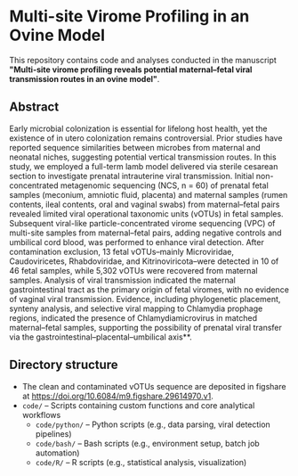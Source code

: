 # Multi-site Virome Profiling in an Ovine Model
This repository contains code and analyses conducted in the manuscript **"Multi-site virome profiling reveals potential maternal–fetal viral transmission routes in an ovine model"**.

## Abstract
Early microbial colonization is essential for lifelong host health, yet the existence of in utero colonization remains controversial. Prior studies have reported sequence similarities between microbes from maternal and neonatal niches, suggesting potential vertical transmission routes. In this study, we employed a full-term lamb model delivered via sterile cesarean section to investigate prenatal intrauterine viral transmission. Initial non-concentrated metagenomic sequencing (NCS, n = 60) of prenatal fetal samples (meconium, amniotic fluid, placenta) and maternal samples (rumen contents, ileal contents, oral and vaginal swabs) from maternal–fetal pairs revealed limited viral operational taxonomic units (vOTUs) in fetal samples. Subsequent viral-like particle-concentrated virome sequencing (VPC) of multi-site samples from maternal–fetal pairs, adding negative controls and umbilical cord blood, was performed to enhance viral detection. After contamination exclusion, 13 fetal vOTUs–mainly Microviridae, Caudoviricetes, Rhabdoviridae, and Kitrinoviricota–were detected in 10 of 46 fetal samples, while 5,302 vOTUs were recovered from maternal samples. Analysis of viral transmission indicated the maternal gastrointestinal tract as the primary origin of fetal viromes, with no evidence of vaginal viral transmission. Evidence, including phylogenetic placement, synteny analysis, and selective viral mapping to Chlamydia prophage regions, indicated the presence of Chlamydiamicrovirus in matched maternal–fetal samples, supporting the possibility of prenatal viral transfer via the gastrointestinal–placental–umbilical axis**.

## Directory structure
- The clean and contaminated vOTUs sequence are deposited in figshare at https://doi.org/10.6084/m9.figshare.29614970.v1.
- `code/` – Scripts containing custom functions and core analytical workflows
  - `code/python/` – Python scripts (e.g., data parsing, viral detection pipelines)
  - `code/bash/` – Bash scripts (e.g., environment setup, batch job automation)
  - `code/R/` – R scripts (e.g., statistical analysis, visualization)
 
